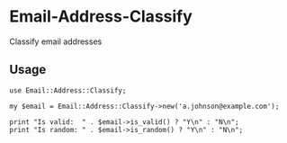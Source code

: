 # Email-Address-Classify

Classify email addresses

## Usage

```
use Email::Address::Classify;

my $email = Email::Address::Classify->new('a.johnson@example.com');

print "Is valid:  " . $email->is_valid() ? "Y\n" : "N\n";
print "Is random: " . $email->is_random() ? "Y\n" : "N\n";

```



